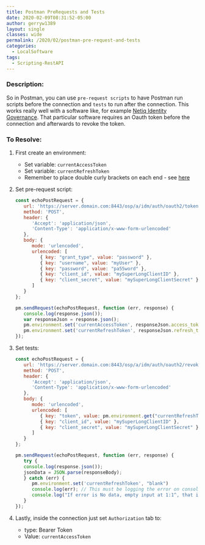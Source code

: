 ```yaml
---
title: Postman PreRequests and Tests
date: 2020-02-09T08:31:52-05:00
author: gerryw1389
layout: single
classes: wide
permalink: /2020/02/postman-pre-request-and-tests
categories:
  - LocalSoftware
tags:
  - Scripting-RestAPI
---
```

<!--more-->

### Description:

So in Postman, you can use `pre-request scripts` to have Postman run scripts before the connection and `tests` to run after the connection. This works really well with a software like, for example [Netiq Identity Governance](https://www.microfocus.com/en-us/products/netiq-identity-governance/overview#). That particular software requires an Oauth token before the connection and afterwards to revoke the token.

### To Resolve:

1. First create an environment:
   - Set variable: `currentAccessToken` 
   - Set variable: `currentRefreshToken`
   - Remember to place double curly brackets on each end - see [here](https://learning.postman.com/docs/sending-requests/variables/)

2. Set pre-request script:

   ```javascript
   const echoPostRequest = {
      url: 'https://server.domain.com:8443/osp/a/idm/auth/oauth2/token',
      method: 'POST',
      header: {
         'Accept': 'application/json',
         'Content-Type': 'application/x-www-form-urlencoded'
      },
      body: {
         mode: 'urlencoded',
         urlencoded: [
            { key: "grant_type", value: "password" },
            { key: "username", value: "myUser" },
            { key: "password", value: "pa55word" },
            { key: "client_id", value: "mySuperLongClientID" },
            { key: "client_secret", value: "mySuperLongClientSecret" }
         ]
      }
   };

   pm.sendRequest(echoPostRequest, function (err, response) {
      console.log(response.json());
      var responseJson = response.json();
      pm.environment.set('currentAccessToken', responseJson.access_token)
      pm.environment.set('currentRefreshToken', responseJson.refresh_token)
   });
   ```

3. Set tests:

   ```javascript
   const echoPostRequest = {
      url: 'https://server.domain.com:8443/osp/a/idm/auth/oauth2/revoke',
      method: 'POST',
      header: {
         'Accept': 'application/json',
         'Content-Type': 'application/x-www-form-urlencoded'
      },
      body: {
         mode: 'urlencoded',
         urlencoded: [
            { key: "token", value: pm.environment.get("currentRefreshToken") },
            { key: "client_id", value: "mySuperLongClientID" },
            { key: "client_secret", value: "mySuperLongClientSecret" }
         ]
      }
   };

   pm.sendRequest(echoPostRequest, function (err, response) {
      try {
      console.log(response.json());
      jsonData = JSON.parse(responseBody);
      } catch (err) {
         pm.environment.set('currentRefreshToken', "blank")
         console.log(err); // This must be logging the error on console
         console.log("If error is No data, empty input at 1:1^, that is okay")
      }
   });
   ```

4. Lastly, inside the connection just set `Authorization` tab to:
   - type: Bearer Token
   - Value: `currentAccessToken`

